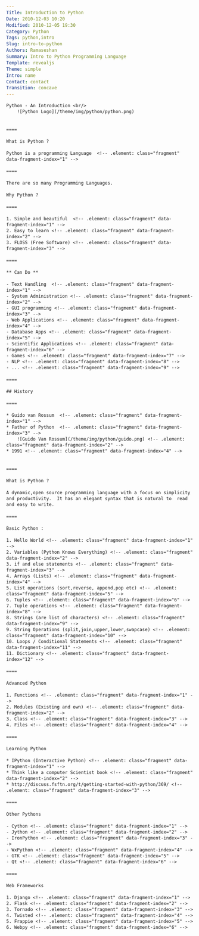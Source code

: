 ```yaml
---
Title: Introduction to Python
Date: 2010-12-03 10:20
Modified: 2010-12-05 19:30
Category: Python
Tags: python,intro
Slug: intro-to-python
Authors: Ramaseshan
Summary: Intro to Python Programming Language
Template: revealjs
Theme: simple
Intro: name
Contact: contact
Transition: concave
---
```


	Python - An Introduction <br/>
    	![Python Logo](/theme/img/python/python.png)


	====

	What is Python ?

	Python is a programming Language  <!-- .element: class="fragment" data-fragment-index="1" -->
	
	====

	There are so many Programming Languages.
	
	Why Python ?

	====

	1. Simple and beautiful  <!-- .element: class="fragment" data-fragment-index="1" -->
	2. Easy to learn <!-- .element: class="fragment" data-fragment-index="2" -->
	3. FLOSS (Free Software) <!-- .element: class="fragment" data-fragment-index="3" -->

	====

	** Can Do **

	- Text Handling  <!-- .element: class="fragment" data-fragment-index="1" -->
	- System Administration <!-- .element: class="fragment" data-fragment-index="2" -->
	- GUI programming <!-- .element: class="fragment" data-fragment-index="3" -->
	- Web Applications <!-- .element: class="fragment" data-fragment-index="4" -->
	- Database Apps <!-- .element: class="fragment" data-fragment-index="5" -->
	- Scientific Applications <!-- .element: class="fragment" data-fragment-index="6" -->
	- Games <!-- .element: class="fragment" data-fragment-index="7" -->
	- NLP <!-- .element: class="fragment" data-fragment-index="8" -->
	- ... <!-- .element: class="fragment" data-fragment-index="9" -->

	====

	## History

	====

	* Guido van Rossum  <!-- .element: class="fragment" data-fragment-index="1" -->
	* Father of Python  <!-- .element: class="fragment" data-fragment-index="3" -->
    	![Guido Van Rossum](/theme/img/python/guido.png) <!-- .element: class="fragment" data-fragment-index="2" --> 
	* 1991 <!-- .element: class="fragment" data-fragment-index="4" -->


	====

	What is Python ?

	A dynamic,open source programming language with a focus on simplicity and productivity.  It has an elegant syntax that is natural to  read and easy to write.

	====

	Basic Python :

	1. Hello World <!-- .element: class="fragment" data-fragment-index="1" -->
	2. Variables (Python Knows Everything) <!-- .element: class="fragment" data-fragment-index="2" -->
	3. if and else statements <!-- .element: class="fragment" data-fragment-index="3" -->
	4. Arrays (Lists) <!-- .element: class="fragment" data-fragment-index="4" -->
	5. List operations (sort,reverse, append,pop etc) <!-- .element: class="fragment" data-fragment-index="5" -->
	6. Tuples <!-- .element: class="fragment" data-fragment-index="6" -->
	7. Tuple operations <!-- .element: class="fragment" data-fragment-index="8" -->
	8. Strings (are list of characters) <!-- .element: class="fragment" data-fragment-index="9" -->
	9. String Operations (split,join,upper,lower,swapcase) <!-- .element: class="fragment" data-fragment-index="10" -->
	10. Loops / Conditional Statements <!-- .element: class="fragment" data-fragment-index="11" -->
	11. Dictionary <!-- .element: class="fragment" data-fragment-index="12" -->

	==== 

	Advanced Python

	1. Functions <!-- .element: class="fragment" data-fragment-index="1" -->
	2. Modules (Existing and own) <!-- .element: class="fragment" data-fragment-index="2" -->
	3. Class <!-- .element: class="fragment" data-fragment-index="3" -->
	4. Files <!-- .element: class="fragment" data-fragment-index="4" -->

	====

	Learning Python
	
	* IPython (Interactive Python) <!-- .element: class="fragment" data-fragment-index="1" -->
	* Think like a computer Scientist book <!-- .element: class="fragment" data-fragment-index="2" -->
	* http://discuss.fsftn.org/t/getting-started-with-python/369/ <!-- .element: class="fragment" data-fragment-index="3" -->
	
	====

	Other Pythons

	- Cython <!-- .element: class="fragment" data-fragment-index="1" -->
	- Jython <!-- .element: class="fragment" data-fragment-index="2" -->
	- IronPython <!-- .element: class="fragment" data-fragment-index="3" -->
	- WxPython <!-- .element: class="fragment" data-fragment-index="4" -->
	- GTK <!-- .element: class="fragment" data-fragment-index="5" -->
	- Qt <!-- .element: class="fragment" data-fragment-index="6" -->

	====

	Web Frameworks

	1. Django <!-- .element: class="fragment" data-fragment-index="1" -->
	2. Flask <!-- .element: class="fragment" data-fragment-index="2" -->
	3. Tornado <!-- .element: class="fragment" data-fragment-index="3" -->
	4. Twisted <!-- .element: class="fragment" data-fragment-index="4" -->
	5. Frappie <!-- .element: class="fragment" data-fragment-index="5" -->
	6. Webpy <!-- .element: class="fragment" data-fragment-index="6" -->

